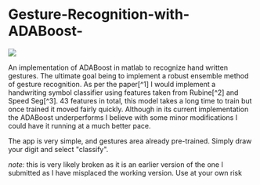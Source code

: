 # Gesture-Recognition-with-ADABoost-
<p><img src = "https://i.imgur.com/9DrXPNa.png"/> </p>
An implementation of ADABoost in matlab to recognize hand written gestures. The ultimate goal being to implement a robust ensemble method of gesture recognition. 
As per the paper[^1] I would implement a handwriting symbol classifier using features taken from Rubine[^2] and Speed Seg[^3]. 43 features in total, this model takes a long time to train but once trained it moved fairly quickly. Although in its current implementation the ADABoost underperforms I believe with some minor modifications I could have it running at a much better pace. 

The app is very simple, and gestures area already pre-trained.  Simply draw your digit and select "classify". 

*note:* this is very likely broken as it is an earlier version of the one I submitted as I have misplaced the working version. Use at your own risk



[^1]: LaViola, Joseph J., and Robert C. Zeleznik. "A practical approach for writer-dependent symbol recognition using a writer-independent symbol recognizer." IEEE Transactions on pattern analysis and machine intelligence 29.11 (2007): 1917-1926.
[^2]: Rubine, Dean Harris. The automatic recognition of gestures. Carnegie Mellon University, 1991.
[^3]: Herold, James, and Thomas F. Stahovich. "Speedseg: A technique for segmenting pen strokes using pen speed." Computers & Graphics 35.2 (2011): 250-264.


